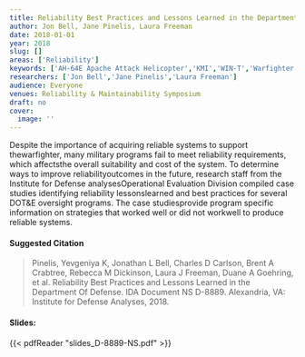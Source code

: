 ```yaml
---
title: Reliability Best Practices and Lessons Learned in the Department of Defense
author: Jon Bell, Jane Pinelis, Laura Freeman
date: 2018-01-01
year: 2018
slug: []
areas: ['Reliability']
keywords: ['AH-64E Apache Attack Helicopter','KMI','WIN-T','Warfighter Information Network-Tactical','Key Management,lessons learned','Reliability','CVN-78','THAAD (Theater High Altitude Area Defense)','Joint Strike Fighter','best practices']
researchers: ['Jon Bell','Jane Pinelis','Laura Freeman']
audience: Everyone
venues: Reliability & Maintainability Symposium
draft: no
cover:
  image: ''
---
```




Despite the importance of acquiring reliable systems to support thewarfighter, many military programs fail to meet reliability requirements, which affectsthe overall suitability and cost of the system. To determine ways to improve reliabilityoutcomes in the future, research staff from the Institute for Defense analysesOperational Evaluation Division compiled case studies identifying reliability lessonslearned and best practices for several DOT&E oversight programs. The case studiesprovide program specific information on strategies that worked well or did not workwell to produce reliable systems.

#### Suggested Citation
> Pinelis, Yevgeniya K, Jonathan L Bell, Charles D Carlson, Brent A Crabtree, Rebecca M Dickinson, Laura J Freeman, Duane A Goehring, et al. Reliability Best Practices and Lessons Learned in the Department Of Defense. IDA Document NS D-8889. Alexandria, VA: Institute for Defense Analyses, 2018.

#### Slides: 
{{< pdfReader "slides_D-8889-NS.pdf" >}}




